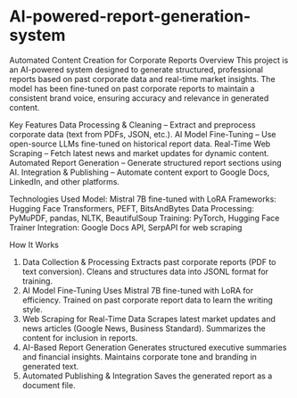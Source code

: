 # AI-powered-report-generation-system

Automated Content Creation for Corporate Reports
 Overview
This project is an AI-powered system designed to generate structured, professional reports based on past corporate data and real-time market insights. The model has been fine-tuned on past corporate reports to maintain a consistent brand voice, ensuring accuracy and relevance in generated content.

Key Features
Data Processing & Cleaning – Extract and preprocess corporate data (text from PDFs, JSON, etc.).
AI Model Fine-Tuning – Use open-source LLMs fine-tuned on historical report data.
Real-Time Web Scraping – Fetch latest news and market updates for dynamic content.
Automated Report Generation – Generate structured report sections using AI.
Integration & Publishing – Automate content export to Google Docs, LinkedIn, and other platforms.

Technologies Used
Model: Mistral 7B fine-tuned with LoRA
Frameworks: Hugging Face Transformers, PEFT, BitsAndBytes
Data Processing: PyMuPDF, pandas, NLTK, BeautifulSoup
Training: PyTorch, Hugging Face Trainer
Integration: Google Docs API, SerpAPI for web scraping

How It Works
1. Data Collection & Processing
Extracts past corporate reports (PDF to text conversion).
Cleans and structures data into JSONL format for training.
2. AI Model Fine-Tuning
Uses Mistral 7B fine-tuned with LoRA for efficiency.
Trained on past corporate report data to learn the writing style.
3. Web Scraping for Real-Time Data
Scrapes latest market updates and news articles (Google News, Business Standard).
Summarizes the content for inclusion in reports.
4. AI-Based Report Generation
Generates structured executive summaries and financial insights.
Maintains corporate tone and branding in generated text.
5. Automated Publishing & Integration
Saves the generated report as a document file.


